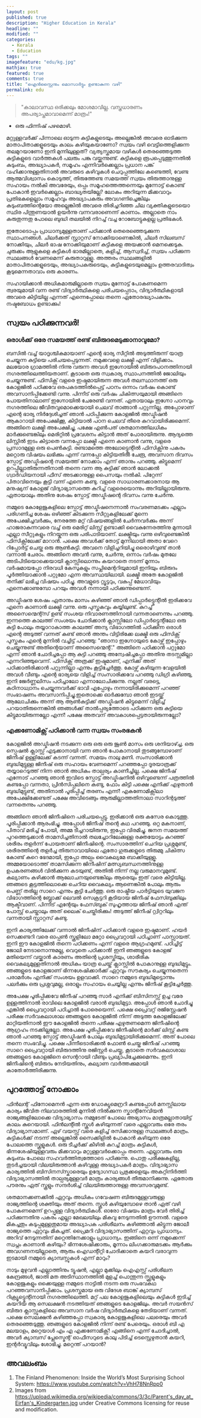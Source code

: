 ```yaml
---
layout: post
published: true
description: "Higher Education in Kerala"
headline: ""
modified: ""
categories: 
  - Kerala
  - Education
tags: ""
imagefeature: "edu/kg.jpg"
mathjax: true
featured: true
comments: true
title: "ഐൻസ്റ്റൈനും മൊസാർട്ടും ഉണ്ടാകുന്ന വഴി"
permalink: edu
---
```



> "കാലാവസ്ഥ ഒരിക്കലും മോശമാവില്ല. വസ്ത്രധാരണം അപര്യാപ്തമാവാമെന്ന് മാത്രം!"
- ഒരു ഫിന്നിഷ് പഴമൊഴി.

മറ്റുള്ളവർക്ക് പിന്നാലെ ഓടുന്ന കുട്ടികളുടെയും അല്ലെങ്കിൽ അവരെ ഓടിക്കുന്ന മാതാപിതാക്കളൂടെയും കാലം കഴിയുകയാണോ? സ്വയം വഴി വെട്ടിത്തെളിക്കുന്ന തലമുറയാണോ ഇനി മുന്നിലുള്ളത്? വ്യത്യസ്തമായ വഴികൾ തെരഞ്ഞെടുത്ത കുട്ടികളുടെ വാർത്തകൾ പലരും പങ്കു വയ്ക്കുന്നുണ്ട്. കുട്ടികളെ രൂപപ്പെടുത്തുന്നതിൽ കുടുംബം, അദ്ധ്യാപകർ, സമൂഹം എന്നിവർക്കെല്ലാം പ്രധാന പങ്ക് വഹിക്കാനുള്ളതിനാൽ അവരുടെ കഴിവുകൾ ചെറുപ്പത്തിലേ കണ്ടെത്തി, വേണ്ട ആത്മവിശ്വാസം കൊടുത്ത്, തിരുത്തേണ്ട സമയത്ത് സ്വയം തിരുത്താനുള്ള സഹായം നൽകി അവരേയും, ഒപ്പം സമൂഹത്തെത്തന്നെയും മുന്നോട്ട് കൊണ്ട് പോകാൻ ഇവർക്കെല്ലാം ബാദ്ധ്യതയില്ലേ? ലോകം അറിയുന്ന മിക്കവാറും പ്രതിഭകളെല്ലാം സമൂഹവും അദ്ധ്യാപകരും അവഗണിച്ചെങ്കിലും കുടുംബത്തിന്റെയോ അല്ലെങ്കിൽ അവരെ തിരിച്ചറിഞ്ഞ ചില വ്യക്തികളുടെയൊ സ്ഥിര പിന്തുണയാൽ ഉയർന്നു വന്നവരാണെന്ന് കാണാം. അല്ലാതെ നാം കരുതുന്നതു പോലെ ബുദ്ധി തലയിൽ നിറച്ച് വച്ച റോബോട്ടുകളല്ല പ്രതിഭകൾ. 

ഇതോടൊപ്പം പ്രാധാന്യമുള്ളതാണ് പഠിക്കാൻ തെരെഞ്ഞെടുക്കുന്ന സ്ഥാപനങ്ങൾ. ചിലർക്കത് സ്റ്റാറ്റസ് നോക്കിയാണെങ്കിൽ, ചിലർ സിലബസ് നോക്കിയും, ചിലർ ഭാഷ നോക്കിയുമാണ് കുട്ടികളെ അയക്കാൻ മെനക്കെടുക. ചുരുക്കം ആളുകളെ കുട്ടികൾ ഭാരമില്ലാതെ, കളിച്ച്, ആസ്വദിച്ച്, സ്വയം പഠിക്കുന്ന സ്ഥലങ്ങൾ വേണമെന്ന് കരുതാറുള്ളൂ. അത്തരം സ്ഥലങ്ങളിൽ മാതാപിതാക്കളുടെയും, അദ്ധ്യാപകരുടെയും, കുട്ടികളുടെയുമെല്ലാം ഉത്തരവാദിത്വം കൂടുമെന്നതാവാം ഒരു കാരണം. 

സഹായിക്കാൻ അധികമാരുമില്ലാതെ സ്വയം മുന്നോട്ട് പോകണമെന്ന ത്വരയുമായി വന്ന രണ്ട് വിദ്യാർത്ഥികളെ പരിചയപ്പെടാം, വിദ്യാർത്ഥികളായി അവരെ കിട്ടിയില്ല എന്നത് എന്നെപ്പോലെ തന്നെ ഏതോരദ്ധ്യാപകനും നഷ്ടബോധം ഉണ്ടാക്കും!


## സ്വയം പഠിക്കുന്നവർ!

### ഒരാൾക്ക് ഒരേ സമയത്ത് രണ്ട് ബിരുദമെടുക്കാനാവുമോ?

 ബസിൽ വച്ച് യാദൃശ്ചികമായാണ് എന്റെ ഭാര്യ സീറ്റിൽ അടുത്തിരുന്ന് യാത്ര ചെയ്യുന്ന കുട്ടിയെ പരിചയപ്പെടുന്നത്. നമുക്കവളെ ലക്ഷ്മി എന്ന് വിളിക്കാം. മലയോര ഗ്രാമത്തിൽ നിന്നു വരുന്ന അവൾ ഇഗ്നോയിൽ ബിരുദപഠനത്തിനായി നഗരത്തിലെത്തിയതാണ്. കൂടാതെ ഒരു സ്വകാര്യ സ്ഥാപനത്തിൽ ജോലിയും ചെയ്യുന്നുണ്ട്. ഫിസിക്സ് വളരെ ഇഷ്ടമായിരുന്ന അവൾ തലസ്ഥാനത്ത് ഒരു കോളജിൽ പഠിക്കവേ ഒരപകടത്തിൽപ്പെട്ട് പഠനം ഒന്നാം വർഷം കൊണ്ട് അവസാനിപ്പിക്കേണ്ടി വന്നു. പിന്നീട് ഒരു വർഷം ചികിത്സയുമായി അങ്ങിനെ പോയതിനാലാണ് ഇഗ്നോയിൽ ചേരേണ്ടി വന്നത്. ഏതായാലും ഇഗ്നോ പഠനവും നഗരത്തിലെ ജീവിതവുമൊക്കെയായി ചെലവ് താങ്ങാൻ പറ്റുന്നില്ല. അപ്പോഴാണ് എന്റെ ഭാര്യ നിർദ്ദേശിച്ചത് ഞാൻ പഠിപ്പിക്കുന്ന കോളജിൽ അഡ്മിഷൻ ആകാറായി അപേക്ഷിക്കൂ, കിട്ടിയാൽ പഠന ചെലവ് തീരെ കുറവായിരിക്കുമെന്ന്. അങ്ങിനെ ലക്ഷ്മി അപേക്ഷിച്ചു, പക്ഷേ എൺപത് ശതമാനത്തിലധികം മാർക്കുണ്ടെങ്കിലും മെരിറ്റിൽ പ്രവേശനം കിട്ടാൻ അത് പോരായിരുന്നു. ആദ്യത്തെ ലിസ്റ്റിൽ ഇടം കിട്ടാതെ വന്നപ്പോ ലക്ഷ്മി എന്നെ കാണാൻ വന്നു, വളരെ പ്രസാദമുള്ള ഒരു പെൺകുട്ടി. രണ്ടാമത്തെ അലോട്ട്മെന്റിൽ ഫിസിക്സിനു പകരം മറ്റൊരു വിഷയം ലഭിക്കും എന്ന് വന്നപ്പോ കിട്ടിയതിൽ ചേരൂ, അവസാന ദിവസം സ്പോട്ട് അഡ്മിഷന്റെ സമയത്ത് നോക്കാം എന്ന് ഞാനും പറഞ്ഞു. കിട്ടുമെന്ന് ഉറപ്പില്ലാതിരുന്നതിനാൽ തന്നെ വന്ന ആ കുട്ടിക്ക് ഞാൻ ലോക്കൽ ഗ്വാർഡിയനായി ഫീസ് അടക്കാനുള്ള പൈസയും നൽകി. പിറ്റേന്ന് പിതാവിനെയും കൂട്ടി വന്ന് എന്നെ കണ്ടു. വളരെ സാധാരണക്കാരനായ ആ മനുഷ്യന് കോളജ് വിദ്യാഭ്യാസത്തെ കുറിച്ച് വളരെയൊന്നും അറിയില്ലായിരുന്നു. ഏതായാലും അതിനു ശേഷം സ്പോട്ട് അഡ്മിഷന്റെ ദിവസം വന്നു ചേർന്നു.
 
 നമ്മുടെ കോളേജുകളിലെ സ്പോട്ട് അഡ്മിഷനെന്നാൽ സംവരണമടക്കം എല്ലാം പരിഗണിച്ച ശേഷം ഒഴിഞ്ഞ് കിടക്കുന്ന സീറ്റുകളിലേക്ക് മുന്നെ അപേക്ഷിച്ചവർക്കും, നേരത്തേ മറ്റ് വിഷയങ്ങളിൽ ചേർന്നവർക്കും അന്ന് ഹാജരാകുന്നവരെ വച്ച് ഒരു മെരിറ്റ് ലിസ്റ്റ് ഉണ്ടാക്കി വൈകുന്നേരത്തിനു മുന്നായി എല്ലാ സീറ്റുകളും നിറയ്കുന്ന ഒരു പരിപാടിയാണ്. ലക്ഷ്മിയും വന്നു ഒഴിവുണ്ടെങ്കിൽ ഫിസിക്സിലേക്ക് മാറാൻ. പക്ഷെ അവൾക്ക് തോട്ട് മുന്നിലായി അതാ വേറെ റിപ്പോർട്ട് ചെയ്ത ഒരു ആൺകുട്ടി. അവനെ വിളിച്ചറിയിച്ചു ഒരൊഴിവുണ്ട് താൻ വന്നാൽ ചേരാം. അങ്ങിനെ അവൻ വന്നു, ചേർന്നു, ഒന്നാം വർഷം മുതലേ അടിപിടിയൊക്കെയായി ക്ലാസ്സിലൊന്നും കയറാതെ നടന്ന് മൂന്നാം വർഷമായപ്പോ നിരവധി കേസുകളും സപ്ലിമെന്ററിയുമായി ഇനിയും ബിരുദം പൂർത്തിയാക്കാൻ പറ്റുമോ എന്ന അവസ്ഥയിലായി. ലക്ഷ്മി അതേ കോളജിൽ തനിക്ക് ലഭിച്ച വിഷയം പഠിച്ചു. അവളുടെ റ്റ്യൂട്ടറും, വകുപ്പ് മേധാവിയും എന്നെക്കാണുമ്പോ പറയും അവൾ നന്നായി പഠിക്കുന്നുണ്ടെന്ന്.
 
 
 അഡ്മിഷനു ശേഷം ഏതാനും മാസം കഴിഞ്ഞ് ഞാൻ ഡിപ്പാർട്ട്മെന്റിൽ ഇരിക്കവേ എന്നെ കാണാൻ ലക്ഷ്മി വന്നു. ഒരു പുസ്തകവും കയ്യിലുണ്ട്. കുറച്ച് അസൈന്മെന്റ്സ് ഉണ്ട് സംശയ നിവാരണത്തിനായി വന്നതാണെന്നും പറഞ്ഞു. ഇന്നത്തെ കാലത്ത് സംശയം ചോദിക്കാൻ ക്ലാസ്സിലോ ഡിപ്പാർട്ട്മെന്റിലോ ഒരു കുട്ടി പോലും തയ്യാറാകാത്ത കാലത്ത് അന്യ വിഭാഗത്തിൽ പഠിക്കുന്ന ഒരാൾ എന്റെ അടുത്ത് വന്നത് കണ്ട് ഞാൻ അന്തം വിട്ടിരിക്കേ ലക്ഷ്മി ഒരു ഫിസിക്സ് പുസ്തകം എന്റെ മുന്നിൽ വച്ചിട്ട് പറഞ്ഞു: "ഞാനാ ഇഗ്നോയുടെ കോഴ്സ് ഇപ്പോഴും ചെയ്യുന്നുണ്ട് അതിന്റെയാണ് അസൈന്മെന്റ്." അങ്ങിനെ പഠിക്കാൻ പറ്റുമോ എന്ന് ഞാൻ ചോദിച്ചപ്പോ ആ കുട്ടി പറഞ്ഞു അന്വേഷിച്ചപ്പോ അതിനു തടസ്സമില്ലാ എന്നറിഞ്ഞുവെന്ന്. ഫിസിക്സ് അത്രക്ക് ഇഷ്ടമാണ്, എനിക്ക് അത് പഠിക്കാതിരിക്കാൻ പറ്റുന്നില്ലാ എന്നും കൂട്ടിച്ചേർത്തു. കോഴ്സ് കഴിയുന്ന വേളയിൽ അവൾ വീണ്ടും എന്റെ ഭാര്യയെ വിളിച്ച് സംസാരിക്കവേ പറഞ്ഞു ഡിഗ്രി കഴിഞ്ഞു, ഇനി ജേർണ്ണലിസം പഠിച്ചാലോ എന്നാലോചിക്കുന്നു. നല്ലത് വരട്ടെ, കഠിനാധ്വാനം ചെയ്യുന്നവർക്ക് ഭാവി എപ്പോഴും നന്നായിരിക്കുമെന്ന് പറഞ്ഞ് സംഭാഷണം അവസാനിപ്പിച്ചു.ഇതൊക്കെ ഓർക്കുമ്പോ ഞാൻ ഇടയ്ക്ക് ആലോചിക്കും അന്ന് ആ ആൺകുട്ടിക്ക് അഡ്മിഷൻ കിട്ടുമെന്ന് വിളിച്ച് പറയാതിരുന്നെങ്കിൽ ഞങ്ങൾക്ക് താൽപ്പര്യത്തോടെ പഠിക്കുന്ന ഒരു കുട്ടിയെ കിട്ടുമായിരുന്നല്ലോ എന്ന്! പക്ഷേ അതവന് അവകാശപ്പെട്ടതായിരുന്നല്ലോ?


### എക്കണോമിക്സ് പഠിക്കാൻ വന്ന സ്വയം സംരഭകൻ

കോളജിൽ അഡ്മിഷൻ നടക്കുന്ന ഒരു ഒരു ഒരു ജൂൺ മാസം ഒരു ശനിയാഴ്ച്ച. ഒരു സ്പെഷൽ ക്ലാസ്സ് എടുക്കാനായി വന്ന ഞാൻ പോകാനായി തുടങ്ങുമ്പോഴാണ് ജിനീഷ് ഉള്ളിലേക്ക് കടന്ന് വന്നത്. സമയം നാലു മണി. സംസാരിക്കാൻ ബുദ്ധിമുട്ടുള്ള ജിനീഷ് ഒരു സഹായം വേണമെന്ന് പറഞ്ഞപ്പോ ദൂരയാത്രക്ക് തയ്യാറെടുത്ത് നിന്ന ഞാൻ അധികം താല്പര്യം കാണീച്ചില്ല. പക്ഷെ ജിനീഷ് എന്നോട് പറഞ്ഞു ഞാൻ ഇവിടെ സ്പോട്ട് അഡ്മിഷനിൽ ഒഴിവുണ്ടെന്ന് പത്രത്തിൽ കണ്ടപ്പോ വന്നതാ, പ്രിൻസിപ്പലിനെ കണ്ടു, ഫോം കിട്ടി പക്ഷെ എനിക്ക് എഴുതാൻ ബുദ്ധിമുട്ടുണ്ട്, അതിനാൽ പൂരിപ്പിച്ച് തരണം എന്ന്! എകണോമിക്സിലാ അപേക്ഷിക്കേണ്ടത് പക്ഷേ അവിടെങ്ങും ആരുമില്ലാത്തതിനാലാ സാറിന്റടുത്ത് വന്നതെന്നും പറഞ്ഞു.

അങ്ങിനെ ഞാൻ ജിനീഷിനെ പരിചയപ്പെട്ടു. ഇരിക്കാൻ ഒരു കസേര കൊടുത്തു. പൂരിപ്പിക്കാൻ ആരംഭിച്ചു. അപ്പോൾ ജിനീഷ് തന്റെ കഥ പറഞ്ഞു. ഒറ്റ മകനാണ്, പിതാവ് മരിച്ച് പോയി, അമ്മ ടീച്ചറായിരുന്നു, ഇപ്പോ വിരമിച്ചു. ജനന സമയത്ത് പുറത്തെടുക്കാൻ താമസിച്ചതിനാൽ തലച്ചോറിലേക്കുള്ള രക്തയോട്ടം കുറഞ്ഞ് ശരീരം തളർന്ന് പോയതാണ് ജിനീഷിന്റെ. സംസാരത്തിന് ചെറിയ പ്രശ്നമുണ്ട്, ശരീരത്തിന്റെ തളർച്ച തിരുനാവായിലെ ഏതോ ഗുരുക്കളുടെ തിരുമ്മു ചികിത്സ കോണ്ട് കുറെ ഭേദമായി, ഇപ്പോ അല്പം വൈകല്യമേ ബാക്കിയുള്ളൂ. അമ്മയോടൊത്ത് താമസിക്കുന്ന ജിനീഷിന് മത്സ്യബന്ധനത്തിനുള്ള ഉപകരണങ്ങൾ വിൽക്കുന്ന കടയുണ്ട്, അതിൽ നിന്ന് നല്ല വരുമാനവുമുണ്ട്. കല്യാണം കഴിക്കാൻ ആലോചനയുണ്ടെങ്കിലും ആരെയും ഇത് വരെ കിട്ടിയില്ല. ഞങ്ങടെ കൂട്ടത്തിലൊക്കെ ചെറിയ വൈകല്യം ആണെങ്കിൽ പോലും ആരും പെണ്ണ് തരില്ല സാറെ എന്നും കൂട്ടി ചേർത്തു. ഒരു രാഷ്ട്രീയ പാർട്ടിയുടെ യുവജന വിഭാഗത്തിന്റെ ബ്ലോക്ക് ലെവൽ സെക്രട്ടറി കൂടിയായ ജിനീഷ് ഫേസ്ബുക്കിലും ആക്ടീവാണ്. പിന്നീട് എന്റേയും ഫേസ്ബുക് സുഹൃത്തായ ജിനീഷ് ഞാൻ എന്ത് പോസ്റ്റ് ചെയ്താലും അത് ലൈക് ചെയ്തിരിക്കും! അടുത്ത് ജിനീഷ് റ്റ്വിറ്ററിലും വന്നതായി സ്റ്റാറ്റസ് കണ്ടു.

ഇനി കാര്യത്തിലേക്ക് വന്നാൽ ജിനീഷിന് പഠിക്കാൻ വളരെ ഇഷ്ടമാണ്. ഹയർ സെക്കണ്ടറി വരെ ഓപ്പൺ സ്കൂളിലോ മറ്റോ പ്രൈവറ്റായി പഠിച്ചാണ് പാസ്സായത്. ഇനി ഈ കോളജിൽ തന്നെ പഠിക്കണം എന്ന് വളരെ ആഗ്രഹമുണ്ട്. പഠിച്ചിട്ട് ജോലി നേടാനൊന്നുമല്ല, വെറുതെ പഠിക്കാൻ! ഇനി ഞങ്ങളുടെ കോളജ് മതിയെന്ന് വയ്ക്കാൻ കാരണം അതിന്റെ പ്രശസ്തിയും, ശാരീരിക വൈകല്യമുള്ളതിനാൽ അധികം യാത്ര ചെയ്ത് ക്ലാസ്സിൽ പോകാനുള്ള ബുദ്ധിമുട്ടും. ഞങ്ങളുടെ കോളജാണ് ഭിന്നശേഷിക്കാർക്ക് ഏറ്റവും സൗകര്യം ചെയ്യുന്നതെന്ന പരാമർശം എനിക്ക് സംശയം ഉളവാക്കി. സാറെ നമ്മുടെ ബുദ്ധിമുട്ടൊന്നും പലർക്കും ഒരു പ്രശ്നവുമല്ല, ഒരാളും സഹായം ചെയ്യില്ല എന്നും ജിനീഷ് കൂട്ടിച്ചേർത്തു.


അപേക്ഷ പൂരിപ്പിക്കവേ ജിനീഷ് പറഞ്ഞു സാർ എനിക്ക് ബിസിനസ്സ് ഉച്ച വരേ ഉള്ളത്തിനാൽ രാവിലെ കോളജിൽ വരാൻ ബുദ്ധിമുട്ടാ. അപ്പോൾ ഞാൻ ചോദിച്ചു എങ്കിൽ പ്രൈവറ്റായി പഠിച്ചാൽ പോരെയെന്ന്. പക്ഷെ പ്രൈവറ്റ് രജിസ്റ്റ്രേഷൻ പരീക്ഷ സർവകലാശാല ഞങ്ങളുടെ കോളജിൽ നിന്ന് അടുത്ത കോളജിലേക്ക് മാറ്റിയതിനാൽ ഈ കോളജിൽ തന്നെ പരീക്ഷ എഴുതണമെന്ന ജിനീഷിന്റെ ആഗ്രഹം നടക്കില്ലല്ലോ. അപേക്ഷ പൂരിപ്പിക്കവേ ജിനീഷിന്റെ മാർക്ക് ലിസ്റ്റ് കണ്ട ഞാൻ പറഞ്ഞു സ്പോട്ട് അഡ്മിഷൻ പോലും ബുദ്ധിമുട്ടായിരിക്കുമെന്ന്. അത് പോലെ തന്നെ സംഭവിച്ചു. പക്ഷെ പിന്നീടൊരിക്കൽ ഫോൺ ചെയ്ത ജിനീഷ് പറഞ്ഞു സാറെ പ്രൈവറ്റായി ബിരുദത്തിനു രജിസ്റ്റർ ചെയ്തു, കൂടാതെ സർവകലാശാല ഞങ്ങളുടെ കോളജിനെ സെന്ററായി വീണ്ടും പ്രഖ്യാപിച്ചേക്കുമെന്നും. ഇനി ജിനീഷിന്റെ ബിരുദം നേടിയതിനും, കല്യാണ വാർത്തക്കുമായി കാതോർത്തിരിക്കുന്നു.


## പുറത്തോട്ട് നോക്കാം


ഫിൻലന്റ് ഫിനോമെനൻ എന്ന ഒരു ഡോക്യുമെന്രറി കണ്ടപ്പോൾ മനസ്സിലായ കാര്യം ജീവിത നിലവാരത്തിൽ മുന്നിൽ നിൽക്കുന്ന സ്കാന്റിനേവിയൻ രാജ്യങ്ങളിലോക്കെ വിദ്യാഭ്യാസം നമ്മുടേത് പോലെ അഭ്യാസം മാത്രമല്ലാതായിട്ട് കാലം കുറെയായി.  ഫിൻലന്റിൽ സ്കൂൾ കഴിയുന്നത് വരെ എല്ലാവരും ഒരേ തരം വിദ്യാഭ്യാസമാണ്. ഏഴ് വയസ്സ് വരെ കളിച്ച് രസിക്കാനുള്ള സ്ഥലങ്ങൾ മാത്രം. കുട്ടികൾക്ക് നടന്ന് അല്ലെങ്കിൽ സൈക്കിളിൽ പോകാൻ കഴിയുന്ന ഒരേ പോലത്തെ സ്കൂളുകൾ. ഒരു ടീച്ചർക്ക് കീഴിൽ കുറച്ച് മാത്രം കുട്ടികൾ, ഭിന്നശേഷിയുള്ളവരും മിക്കവാറും മറ്റുള്ളവർക്കൊപ്പം തന്നെ. എല്ലാവരും ഒരു കുടുംബം പോലെ സഹവർത്തിത്വത്തോടെ പഠിക്കുന്നു. പൊതു പരീക്ഷകളില്ല, തുടർച്ചയായി വിലയിരുത്താൻ കഴിവുള്ള അദ്ധ്യാപകർ മാത്രം. വിദ്യാഭ്യാസ കാര്യത്തിൽ ബിസിനസ്സ്കാരെയും ഉദ്യോഗസ്ഥ പ്രഭുക്കളെയും അകറ്റിനിർത്തി വിദ്യാഭ്യാസത്തിൽ താല്പര്യമുള്ളവർ മാത്രം കാര്യങ്ങൾ തീരുമാനിക്കുന്നു. ഏതോരു പൗരനും ഏത് സ്കൂളും സന്ദർശിച്ച് വിലയിരുത്താനുള്ള അവസരവുമുണ്ട്. 

ശതമാനക്കണക്കിൽ ഏറ്റവും അധികം ഗവേഷണ ബിരുദമുള്ളവരുള്ള രാജ്യത്തിന്റെ ശക്തിയും അത് തന്നെ. സ്കൂൾ കഴിയുമ്പോഴെ താൻ ഏത് വഴി പോകണമെന്ന് ഉറപ്പുള്ള വിദ്യാർത്ഥികൾ. ഓരോ വിഷയം മാത്രം വേർ തിരിച്ച് പഠിക്കുന്നതിനു പകരം എല്ലാ മേഖലയിലും മികവു നേടുന്നതിൽ ഊന്നൽ. വളരെ മികച്ചതും കടുപ്പമുള്ളതുമായ അദ്ധ്യാപക പരിശീലനം കഴിഞ്ഞാൽ കിട്ടുന്ന ജോലീ രാജ്യത്തെ ഏറ്റവും മികച്ചത്. പ്രൈമറി വിദ്യാഭ്യാസത്തിന് ഏറ്റവും പ്രാധാന്യം. അറിവ് നേടുന്നതിന് മറ്റെന്തിനേക്കാളും പ്രാധാന്യം. ഇങ്ങിനെ ഒന്ന് നമുക്കെന്ന് സ്വപ്നം കാണാൻ കഴിയും? ഭിന്നശേഷിക്കാരും, മൂന്നാം ലിംഗക്കാരുമടക്കം ആർക്കും അവഗണനയില്ലാതെ, ആരും ഐഡന്റിറ്റി ചോദിക്കാതെ കയറി വരാവുന്ന ഇടമായി നമ്മുടെ ക്യാമ്പസ്സുകൾ എന്ന് മാറും?

നാടും മുഴുവൻ എല്ലാത്തിനും ട്യൂഷൻ, എല്ലാ മുക്കിലും ഐഎസ്സ് പരിശീലന കേന്ദ്രങ്ങൾ, ജാതി മത അടിസ്ഥാനത്തിൽ മുളച്ച് പൊന്തുന്ന സ്ക്കൂളുകളും കോളജുകളും ഒക്കെയുള്ള നമ്മുടെ നാട്ടിൽ നടന്ന ഒരു സംഭവകഥ പറഞ്ഞവസാനിപ്പിക്കാം. പ്രശസ്തമായ ഒരു വിദേശ ബാങ്ക് ക്യാമ്പസ് റിക്ര്യൂട്ട്മെന്റിനായി നഗരത്തിലെത്തി. മറ്റ് പല കോളജുകളിലെയും കുട്ടികൾ ഇടിച്ച് കയറിയ ആ സെലക്ഷൻ നടത്തിയത് ഞങ്ങളുടെ കോളജിലും. അവർ സയൻസ് ബിരുദ ക്ലാസ്സുകളിലെ അവസാന വർഷ വിദ്യാർത്ഥികളെ തേടിയാണ് വന്നത്. പക്ഷെ സെലക്ഷൻ കഴിഞ്ഞപ്പോ സ്വകാര്യ കോളജുകളിലെ പലരെയും അവർ തെരഞ്ഞെടുത്തു. ഞങ്ങളുടെ കോളജിൽ നിന്ന് രണ്ട് പേരെയും. ഒരാൾ ബി എ മലയാളം, മറ്റെയാൾ എം എ എക്കണോമിക്സ്! എങ്ങിനെ എന്ന് ചോദിച്ചാൽ, അവർ ക്യാമ്പസ് പ്ലേസ്മെന്റ് ഓഫീസറുടെ കാലു പിടിച്ച് ടെസ്റ്റെഴുതാൻ കയറി, ഇന്റർവ്യൂവിലും ശോഭിച്ചു. മറ്റെന്ത് പറയാൻ?




## അവലംബം
1. The Finland Phenomenon: Inside the World’s Most Surprising School System: https://www.youtube.com/watch?v=VhH78NnRpp0
2. Images from https://upload.wikimedia.org/wikipedia/commons/3/3c/Parent's_day_at_Eirfan's_Kindergarten.jpg under Creative Commons licensing for reuse and modification.
